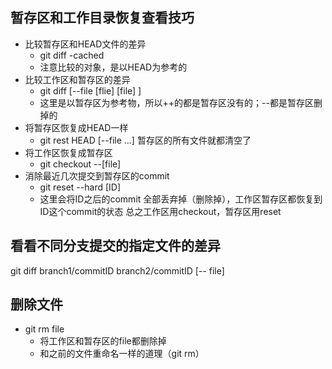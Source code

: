 ## 暂存区和工作目录恢复查看技巧
- 比较暂存区和HEAD文件的差异
    - git diff -cached   
    - 注意比较的对象，是以HEAD为参考的
- 比较工作区和暂存区的差异
    - git diff [--file [flie] [file] ] 
    - 这里是以暂存区为参考物，所以++的都是暂存区没有的；--都是暂存区删掉的
- 将暂存区恢复成HEAD一样    
    - git rest HEAD [--file ...] 暂存区的所有文件就都清空了 
- 将工作区恢复成暂存区
    - git checkout --[file]
- 消除最近几次提交到暂存区的commit
    - git reset --hard [ID]
    - 这里会将ID之后的commit 全部丢弃掉（删除掉），工作区暂存区都恢复到ID这个commit的状态
总之工作区用checkout，暂存区用reset

## 看看不同分支提交的指定文件的差异
git diff branch1/commitID branch2/commitID [-- file]


## 删除文件
- git rm file  
    - 将工作区和暂存区的file都删除掉
    - 和之前的文件重命名一样的道理（git rm）